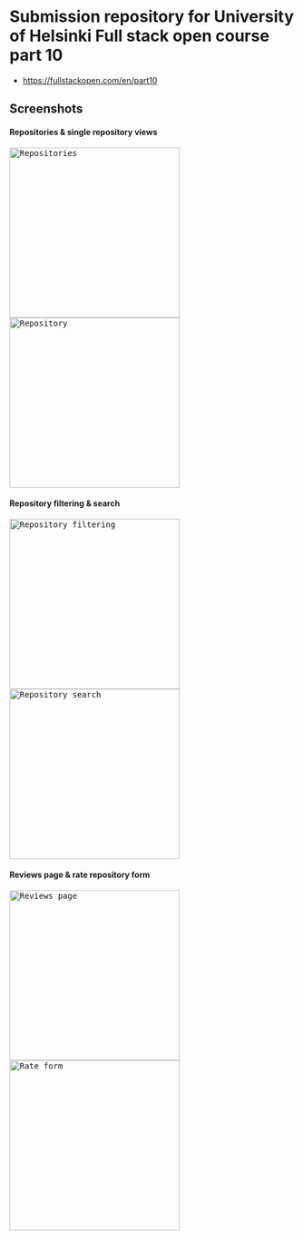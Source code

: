 # Submission repository for University of Helsinki Full stack open course part 10
- https://fullstackopen.com/en/part10

## Screenshots

#### Repositories & single repository views
<kbd><img src="screenshots/repositories.jpg" alt="Repositories" height="auto" width="300px"/></kbd>
<kbd><img src="screenshots/repository.jpg" alt="Repository" height="auto" width="300px"/></kbd>

#### Repository filtering & search
<kbd><img src="screenshots/repo_filtering.jpg" alt="Repository filtering" height="auto" width="300px"/></kbd>
<kbd><img src="screenshots/repo_search.jpg" alt="Repository search" height="auto" width="300px"/></kbd>

#### Reviews page & rate repository form
<kbd><img src="screenshots/reviews.jpg" alt="Reviews page" height="auto" width="300px"/></kbd>
<kbd><img src="screenshots/rate_form.jpg" alt="Rate form" height="auto" width="300px"/></kbd>